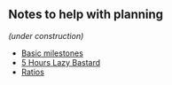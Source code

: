 ## Notes to help with planning

*(under construction)*

* [Basic milestones](basic_milestones.md)
* [5 Hours Lazy Bastard](5_hour_lazy_bastard.md)
* [Ratios](ratios.md)
